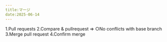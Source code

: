 ```yaml
---
title:マージ
date:2025-06-14
---
```

1.Pull requests
2.Compare & pullrequest => ○No conflicts with base branch
3.Merge pull request
4.Confirm merge
